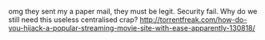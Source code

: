 omg they sent my a paper mail, they must be legit. Security fail. Why do we still need this useless centralised crap? http://torrentfreak.com/how-do-you-hijack-a-popular-streaming-movie-site-with-ease-apparently-130818/